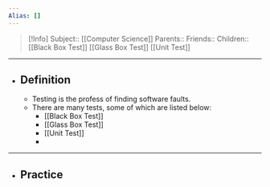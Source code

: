 ```yaml
---
Alias: []
---
```

> [!Info]
> Subject:: [[Computer Science]]
> Parents:: 
> Friends:: 
> Children:: [[Black Box Test]] [[Glass Box Test]] [[Unit Test]]
---
- ## Definition
	- Testing is the profess of finding software faults.
	- There are many tests, some of which are listed below:
		- [[Black Box Test]]
		- [[Glass Box Test]]
		- [[Unit Test]]
		- 
---
- ## Practice